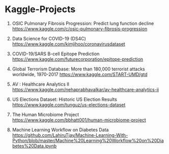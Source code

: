 # Kaggle-Projects

1. OSIC Pulmonary Fibrosis Progression: Predict lung function decline
https://www.kaggle.com/c/osic-pulmonary-fibrosis-progression

2. Data Science for COVID-19 (DS4C)
https://www.kaggle.com/kimjihoo/coronavirusdataset

3. COVID-19/SARS B-cell Epitope Prediction
https://www.kaggle.com/futurecorporation/epitope-prediction

4. Global Terrorism Database: More than 180,000 terrorist attacks worldwide, 1970-2017
https://www.kaggle.com/START-UMD/gtd

5. AV : Healthcare Analytics II
https://www.kaggle.com/nehaprabhavalkar/av-healthcare-analytics-ii

6. US Elections Dataset: Historic US Election Results
https://www.kaggle.com/tunguz/us-elections-dataset

7. The Human Microbiome Project
https://www.kaggle.com/bbhatt001/human-microbiome-project

8. Machine Learning Workflow on Diabetes Data
https://github.com/LahiruTjay/Machine-Learning-With-Python/blob/master/Machine%20Learning%20Workflow%20on%20Diabetes%20Data.ipynb

